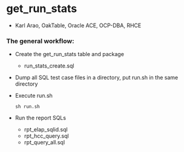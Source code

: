 # get_run_stats
- Karl Arao, OakTable, Oracle ACE, OCP-DBA, RHCE


### The general workflow:

* Create the get_run_stats table and package
    * run_stats_create.sql
* Dump all SQL test case files in a directory, put run.sh in the same directory
* Execute run.sh 

    ```
    sh run.sh 
    ```
* Run the report SQLs
    * rpt_elap_sqlid.sql
    * rpt_hcc_query.sql
    * rpt_query_all.sql
